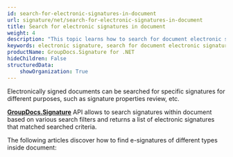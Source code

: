 ```yaml
---
id: search-for-electronic-signatures-in-document
url: signature/net/search-for-electronic-signatures-in-document
title: Search for electronic signatures in document
weight: 4
description: "This topic learns how to search for document electronic signature and its details"
keywords: electronic signature, search for document electronic signature
productName: GroupDocs.Signature for .NET
hideChildren: False
structuredData:
    showOrganization: True
---
```

Electronically signed documents can be searched for specific signatures for different purposes, such as signature properties review, etc.

[**GroupDocs.Signature**](https://products.groupdocs.com/signature/net) API allows to search signatures within document based on various search filters and returns a list of electronic signatures that matched searched criteria.

The following articles discover how to find e-signatures of different types inside document:
